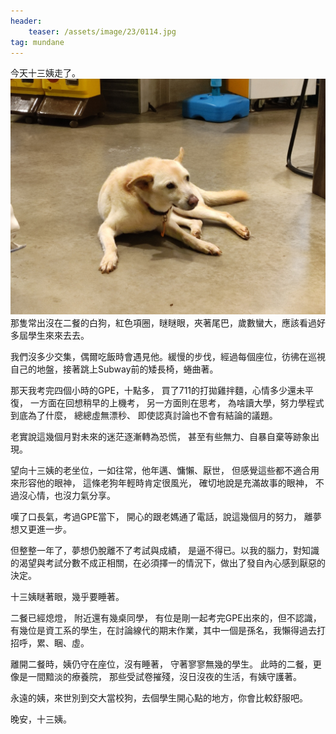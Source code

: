 ```yaml
---
header:
    teaser: /assets/image/23/0114.jpg
tag: mundane
---
```

今天十三姨走了。
![i](/assets/image/23/0114.jpg)
那隻常出沒在二餐的白狗，紅色項圈，瞇瞇眼，夾著尾巴，歲數蠻大，應該看過好多屆學生來來去去。

我們沒多少交集，偶爾吃飯時會遇見他。緩慢的步伐，經過每個座位，彷彿在巡視自己的地盤，接著跳上Subway前的矮長椅，蜷曲著。  

那天我考完四個小時的GPE，十點多，
買了711的打拋雞拌麵，心情多少還未平復，
一方面在回想稍早的上機考，
另一方面則在思考，
為啥讀大學，努力學程式到底為了什麼，
總總虛無漂秒、
即使認真討論也不會有結論的議題。

老實說這幾個月對未來的迷茫逐漸轉為恐慌，
甚至有些無力、自暴自棄等跡象出現。  

望向十三姨的老坐位，一如往常，他年邁、慵懶、厭世，
但感覺這些都不適合用來形容他的眼神，
這條老狗年輕時肯定很風光，
確切地說是充滿故事的眼神，
不過沒心情，也沒力氣分享。  

嘆了口長氣，考過GPE當下，
開心的跟老媽通了電話，說這幾個月的努力，
離夢想又更進一步。

但整整一年了，夢想仍脫離不了考試與成績，
是逼不得已。以我的腦力，對知識的渴望與考試分數不成正相關，在必須擇一的情況下，做出了發自內心感到厭惡的決定。

十三姨瞇著眼，幾乎要睡著。

二餐已經熄燈，
附近還有幾桌同學，
有位是剛一起考完GPE出來的，但不認識，有幾位是資工系的學生，在討論線代的期末作業，其中一個是孫名，我懶得過去打招呼，累、睏、虛。

離開二餐時，姨仍守在座位，沒有睡著，
守著寥寥無幾的學生。
此時的二餐，更像是一間黯淡的療養院，
那些受試卷摧殘，沒日沒夜的生活，有姨守護著。

永遠的姨，來世別到交大當校狗，去個學生開心點的地方，你會比較舒服吧。

晚安，十三姨。

